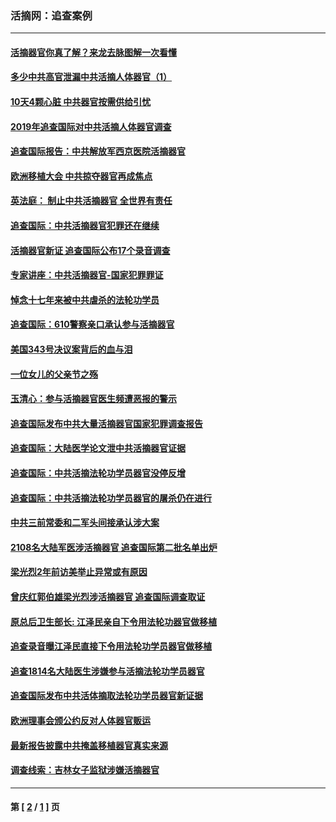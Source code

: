 ### 活摘网：追查案例
---
#### [活摘器官你真了解？来龙去脉图解一次看懂](../../pages/nf5880/n13013820.md?12040430) 
#### [多少中共高官泄漏中共活摘人体器官（1）](../../pages/nf5880/n12671234.md?12040430) 
#### [10天4颗心脏 中共器官按需供给引忧](../../pages/nf5880/n12326366.md?12040430) 
#### [2019年追查国际对中共活摘人体器官调查](../../pages/nf5880/n11917733.md?12040430) 
#### [追查国际报告：中共解放军西京医院活摘器官](../../pages/nf5880/n11838359.md?12040430) 
#### [欧洲移植大会 中共掠夺器官再成焦点](../../pages/nf5880/n11538883.md?12040430) 
#### [英法庭： 制止中共活摘器官 全世界有责任](../../pages/nf5880/n11330691.md?12040430) 
#### [追查国际：中共活摘器官犯罪还在继续](../../pages/nf5880/n11218301.md?12040430) 
#### [活摘器官新证 追查国际公布17个录音调查](../../pages/nf5880/n10897744.md?12040430) 
#### [专家讲座：中共活摘器官-国家犯罪罪证](../../pages/nf5880/n8828153.md?12040430) 
#### [悼念十七年来被中共虐杀的法轮功学员](../../pages/nf5880/n8124823.md?12040430) 
#### [追查国际：610警察亲口承认参与活摘器官](../../pages/nf5880/n8109067.md?12040430) 
#### [美国343号决议案背后的血与泪](../../pages/nf5880/n8020684.md?12040430) 
#### [一位女儿的父亲节之殇](../../pages/nf5880/n8014122.md?12040430) 
#### [玉清心：参与活摘器官医生频遭恶报的警示](../../pages/nf5880/n4637546.md?12040430) 
#### [追查国际发布中共大量活摘器官国家犯罪调查报告](../../pages/nf5880/n4613428.md?12040430) 
#### [追查国际：大陆医学论文泄中共活摘器官证据](../../pages/nf5880/n4608794.md?12040430) 
#### [追查国际：中共活摘法轮功学员器官没停反增](../../pages/nf5880/n4584075.md?12040430) 
#### [追查国际：中共活摘法轮功学员器官的屠杀仍在进行](../../pages/nf5880/n4299154.md?12040430) 
#### [中共三前常委和二军头间接承认涉大案](../../pages/nf5880/n4286244.md?12040430) 
#### [2108名大陆军医涉活摘器官 追查国际第二批名单出炉](../../pages/nf5880/n4284769.md?12040430) 
#### [梁光烈2年前访美举止异常或有原因](../../pages/nf5880/n4279686.md?12040430) 
#### [曾庆红郭伯雄梁光烈涉活摘器官 追查国际调查取证](../../pages/nf5880/n4278462.md?12040430) 
#### [原总后卫生部长: 江泽民亲自下令用法轮功器官做移植](../../pages/nf5880/n4263864.md?12040430) 
#### [追查录音曝江泽民直接下令用法轮功学员器官做移植](../../pages/nf5880/n4261268.md?12040430) 
#### [追查1814名大陆医生涉嫌参与活摘法轮功学员器官](../../pages/nf5880/n4259055.md?12040430) 
#### [追查国际发布中共活体摘取法轮功学员器官新证据](../../pages/nf5880/n4258255.md?12040430) 
#### [欧洲理事会颁公约反对人体器官贩运](../../pages/nf5880/n4206955.md?12040430) 
#### [最新报告披露中共掩盖移植器官真实来源](../../pages/nf5880/n4140084.md?12040430) 
#### [调查线索：吉林女子监狱涉嫌活摘器官](../../pages/nf5880/n4044366.md?12040430) 

---
#### 第 [ [2](./2.md?12040430) / [1](./1.md?12040430) ] 页
